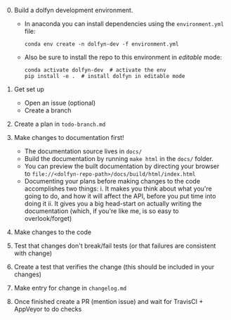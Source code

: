 0) Build a dolfyn development environment.

   - In anaconda you can install dependencies using the `environment.yml` file:

         conda env create -n dolfyn-dev -f environment.yml
      
   - Also be sure to install the repo to this environment in *editable* mode:
     
         conda activate dolfyn-dev  # activate the env
         pip install -e .  # install dolfyn in editable mode

1) Get set up
    - Open an issue (optional)
    - Create a branch
    
2) Create a plan in `todo-branch.md`

3) Make changes to documentation first!
    - The documentation source lives in `docs/`
    - Build the documentation by running `make html` in the `docs/` folder.
    - You can preview the built documentation by directing your browser to `file://<dolfyn-repo-path>/docs/build/html/index.html`
    - Documenting your plans before making changes to the code accomplishes two things:
      i. It makes you think about what you're going to do, and how it will affect the API, before you put time into doing it
      ii. It gives you a big head-start on actually writing the documentation (which, if you're like me, is so easy to overlook/forget)

4) Make changes to the code

5) Test that changes don't break/fail tests (or that failures are consistent with change)

6) Create a test that verifies the change (this should be included in your changes)

7) Make entry for change in `changelog.md`

8) Once finished create a PR (mention issue) and wait for TravisCI + AppVeyor to do checks
